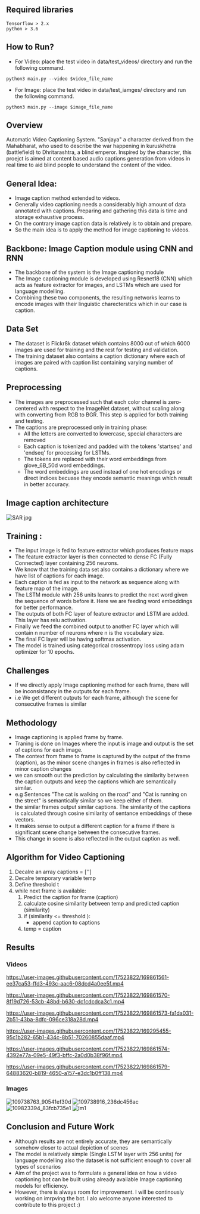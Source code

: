 ## Required libraries
```
Tensorflow > 2.x
python > 3.6

```

## How to Run?
- For Video: place the test video in data/test_videos/ directory and run the following command.
```
python3 main.py --video $video_file_name
```
- For Image: place the test video in data/test_iamges/ directory and run the following command.
```
python3 main.py --image $image_file_name
```


## Overview 
Automatic Video Captioning System. "Sanjaya" a character derived from the Mahabharat, who used to describe the war happening in kuruskhetra (battlefield) to Dhritarashtra, a blind emperor. Inspired by the character, this proejct is aimed at content based audio captions generation from videos in real time to aid blind people to understand the content of the video. 

## General Idea:
- Image caption method extended to videos.
- Generally video captioning needs a considerably high amount of data annotated with captions. Preparing and gathering this data is time and storage exhaustive process.
- On the contrary image caption data is relatively is to obtain and prepare.
- So the main idea is to apply the method for image captioning to videos.

## Backbone: Image Caption module using CNN and RNN
- The backbone of the system is the Image captioning module
- The Image captioning module is developed using Resnet18 (CNN) which acts as feature extractor for images, and LSTMs which are used for language modelling.
- Combining these two components, the resulting networks learns to encode images with their linguistic charecterstics which in our case is caption.

## Data Set
- The dataset is Flickr8k dataset which contains 8000 out of which 6000 images are used for training and the rest for testing and validation.
- The training dataset also contains a caption dictionary where each of images are paired with caption list containing varying number of captions.

## Preprocessing
- The images are preprocessed such that each color channel is zero-centered with respect to the ImageNet dataset, without scaling along with converting from RGB to BGR. This step is applied for both training and testing.
- The captions are preprocessed only in training phase:
    - All the letters are converted to lowercase, special characters are removed
    - Each caption is tokenized and padded with the tokens 'startseq' and 'endseq' for processing for LSTMs.
    - The tokens are replaced with their word embeddings from glove_6B_50d word embeddings.
    - The word embeddings are used instead of one hot encodings or direct indices becuase they encode semantic meanings which result in better accuracy.
    

## Image caption architecture

![SAR jpg](https://user-images.githubusercontent.com/17523822/169815791-65484765-e4c4-480f-8bb9-ccc5659225a6.jpg)
## Training : 
- The input image is fed to feature extractor which produces feature maps
- The feature extractor layer is then connected to dense FC (Fully Connected) layer containing 256 neurons.
- We know that the training data set also contains a dictionary where we have list of captions for each image.
- Each caption is fed as input to the network as sequence along with feature map of the image.
- The LSTM module with 256 units leanrs to predict the next word given the sequence of words before it. Here we are feeding word embeddings for             better performance.
- The outputs of both FC layer of feature extractor and LSTM are added. This layer has relu activation.
- Finally we feed the combined output to another FC layer which will contain n number of neurons where n is the vocabulary size.
- The final FC layer will be having softmax activation.
- The model is trained using categorical crossentropy loss using adam optimizer for 10 epochs.


## Challenges
- If we directly apply Image captioning method for each frame, there will be inconsistancy in the outputs for each frame.
- i.e We get different outputs for each frame, although the scene for consecutive frames is similar



## Methodology
- Image captioning is applied frame by frame.
- Traning is done on Images where the input is image and output is the set of captions for each image. 
- The context from frame to frame is captured by the output of the frame (caption), as the minor scene changes in frames is also reflected in minor caption changes 
- we can smooth out the prediction by calculating the similarity between the caption outputs and keep the captions which are semantically similar.
- e.g Sentences "The cat is walking on the road" and "Cat is running on the street" is semantically similar so we keep either of them. 
- the similar frames output similar captions. The similarity of the captions is calculated through cosine similarity of sentance embeddings of these vectors.
- It makes sense to output a different caption for a frame if there is significant scene change between the consecutive frames.
- This change in scene is also reflected in the output caption as well.

## Algorithm for Video Captioning
1. Decalre an array captions = ['']
2. Decalre temporary variable temp 
3. Define threshold t 
4. while next frame is available:
    1. Predict the caption for frame (caption)
    2. calculate cosine similarity between temp and predicted caption (similarity)
    3. if (similarity <= threshold ):
        - append caption to captions
    4. temp = caption


## Results

### Videos

https://user-images.githubusercontent.com/17523822/169861561-ee37ca53-ffd3-493c-aac6-08dcd4a0ee5f.mp4



https://user-images.githubusercontent.com/17523822/169861570-8f19d726-53cb-48bd-b630-dc1cdcdca3c1.mp4



https://user-images.githubusercontent.com/17523822/169861573-fa1da031-2b51-43ba-8dfc-096ce318a28d.mp4


https://user-images.githubusercontent.com/17523822/169295455-95c1b282-65b1-434c-8b51-70260855daaf.mp4


https://user-images.githubusercontent.com/17523822/169861574-4392e77a-09e5-49f3-bffc-2a0d0b38f96f.mp4



https://user-images.githubusercontent.com/17523822/169861579-64883620-b819-4650-a157-e3dc1b0ff138.mp4


### Images
![109738763_90541ef30d](https://user-images.githubusercontent.com/17523822/169860813-0496e527-dbae-4dfc-8083-eeb60a9a3321.jpg)
![109738916_236dc456ac](https://user-images.githubusercontent.com/17523822/169860817-8f0fff86-6e3c-4dca-8996-f950cda54839.jpg)
![109823394_83fcb735e1](https://user-images.githubusercontent.com/17523822/169860819-f5f80ffb-aa06-4127-a618-e76c36224be7.jpg)
![im1](https://user-images.githubusercontent.com/17523822/169860821-4a8b22ee-60b7-47be-b32a-c0c82d624090.jpg)

## Conclusion and Future Work
- Although results are not entirely accurate, they are semantically somehow closer to actual depiction of scenes
- The model is relatively simple (Single LSTM layer with 256 units) for language modelling also the dataset is not sufficient enough to cover all types of scenarios
- Aim of the project was to formulate a general idea on how a video captioning bot can be built using already available Image captioning models for efficiency.
- However, there is always room for improvement. I will be continously working on imrpving the bot. I alo welcome anyone interested to contribute to this project :) 

